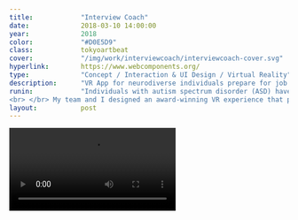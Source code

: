 ```yaml
---
title:            "Interview Coach"
date:             2018-03-10 14:00:00
year:             2018
color:            "#D0E5D9"
class:            tokyoartbeat
cover:            "/img/work/interviewcoach/interviewcoach-cover.svg"
hyperlink:        https://www.webcomponents.org/
type:             "Concept / Interaction & UI Design / Virtual Reality"
description:      "VR App for neurodiverse individuals prepare for job interviews "
runin:            "Individuals with autism spectrum disorder (ASD) have a broad range of conditions characterized by challenges with social skills, repetitive behaviors, speech and nonverbal communication. But neurodiverse individuals have unique talents that are beneficial and valuable to many employers. Because the average interview process is designed for neurotypical individuals, there is huge barrier and disadvantage for those with ASD to succeed in job interviews.  As Microsoft, we had an opportunity to buck this trend and level the playing field for neurodiverse individuals by leveraging emergent technologies like Mixed Reality and AI.
<br> </br> My team and I designed an award-winning VR experience that prepares individuals with cognitive disabilities for job interviews. As lead designer, I storyboarded the app experience, prototyped the hierarchical learning difficulty levels, art directed 3D coach avatars, and directed a promotional video showcasing the experience."
layout:           post
---
```


<div class="post-content-grid">
  <div class="post-content-column column-1">
    <video class="post-content-screen desktop" src="https://media.githubusercontent.com/media/hello-lalo/hello-lalo.github.io/master/img/work/interviewcoach/interviewcoachdemo720.mp4" autoplay></video>
  </div>
</div>

<!-- <div class="post-content-grid">
  <div class="post-content-column column-3 offset-1">
    <img class="post-content-screen iphone lazyload" src="{{ site.baseurl }}/img/work/interviewcoach/tab-home.png" />
    <video class="post-content-screen iphone lazyload" src="{{ site.baseurl }}/img/work/interviewcoach/tab-card-to-card.mp4" autoplay loop></video>
    <img class="post-content-screen iphone lazyload" src="{{ site.baseurl }}/img/work/interviewcoach/tab-login.png" />
  </div>
  <div class="post-content-column column-3">
    <img class="post-content-screen iphone radius-tab lazyload" src="{{ site.baseurl }}/img/work/interviewcoach/tab-en.png" />
    <img class="post-content-screen iphone lazyload" src="{{ site.baseurl }}/img/work/interviewcoach/tab-browse.png" />
  </div>
  <div class="post-content-column column-3 offset-2">
    <img class="post-content-screen iphone lazyload" src="{{ site.baseurl }}/img/work/interviewcoach/tab-map.png" />
    <img class="post-content-screen iphone radius-tab lazyload" src="{{ site.baseurl }}/img/work/interviewcoach/tab-jp.png" />
  </div>
</div> -->
